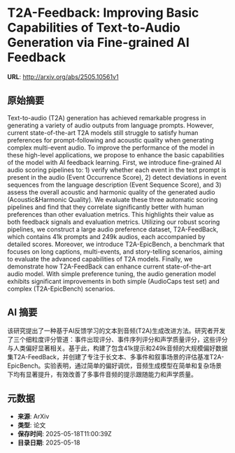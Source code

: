 # T2A-Feedback: Improving Basic Capabilities of Text-to-Audio Generation via Fine-grained AI Feedback

**URL**: http://arxiv.org/abs/2505.10561v1

## 原始摘要

Text-to-audio (T2A) generation has achieved remarkable progress in generating
a variety of audio outputs from language prompts. However, current
state-of-the-art T2A models still struggle to satisfy human preferences for
prompt-following and acoustic quality when generating complex multi-event
audio. To improve the performance of the model in these high-level
applications, we propose to enhance the basic capabilities of the model with AI
feedback learning. First, we introduce fine-grained AI audio scoring pipelines
to: 1) verify whether each event in the text prompt is present in the audio
(Event Occurrence Score), 2) detect deviations in event sequences from the
language description (Event Sequence Score), and 3) assess the overall acoustic
and harmonic quality of the generated audio (Acoustic&amp;Harmonic Quality). We
evaluate these three automatic scoring pipelines and find that they correlate
significantly better with human preferences than other evaluation metrics. This
highlights their value as both feedback signals and evaluation metrics.
Utilizing our robust scoring pipelines, we construct a large audio preference
dataset, T2A-FeedBack, which contains 41k prompts and 249k audios, each
accompanied by detailed scores. Moreover, we introduce T2A-EpicBench, a
benchmark that focuses on long captions, multi-events, and story-telling
scenarios, aiming to evaluate the advanced capabilities of T2A models. Finally,
we demonstrate how T2A-FeedBack can enhance current state-of-the-art audio
model. With simple preference tuning, the audio generation model exhibits
significant improvements in both simple (AudioCaps test set) and complex
(T2A-EpicBench) scenarios.


## AI 摘要

该研究提出了一种基于AI反馈学习的文本到音频(T2A)生成改进方法。研究者开发了三个细粒度评分管道：事件出现评分、事件序列评分和声学质量评分，这些评分与人类偏好显著相关。基于此，构建了包含41k提示和249k音频的大规模偏好数据集T2A-FeedBack，并创建了专注于长文本、多事件和叙事场景的评估基准T2A-EpicBench。实验表明，通过简单的偏好调优，音频生成模型在简单和复杂场景下均有显著提升，有效改善了多事件音频的提示跟随能力和声学质量。

## 元数据

- **来源**: ArXiv
- **类型**: 论文
- **保存时间**: 2025-05-18T11:00:39Z
- **目录日期**: 2025-05-18
